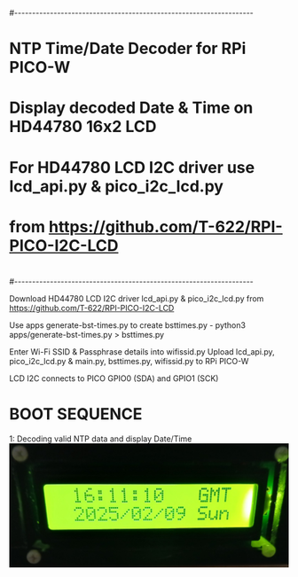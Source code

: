 #-------------------------------------------------------------------
# NTP Time/Date Decoder for RPi PICO-W
#
# Display decoded Date & Time on HD44780 16x2 LCD 
#
# For HD44780 LCD I2C driver use lcd_api.py & pico_i2c_lcd.py
# from https://github.com/T-622/RPI-PICO-I2C-LCD
#
#-------------------------------------------------------------------

Download HD44780 LCD I2C driver lcd_api.py & pico_i2c_lcd.py from
https://github.com/T-622/RPI-PICO-I2C-LCD

Use apps generate-bst-times.py to create bsttimes.py
    - python3 apps/generate-bst-times.py > bsttimes.py

Enter Wi-Fi SSID & Passphrase details into wifissid.py
Upload lcd_api.py, pico_i2c_lcd.py & main.py, bsttimes.py, wifissid.py to RPi PICO-W

LCD I2C connects to PICO GPIO0 (SDA) and GPIO1 (SCK)

# BOOT SEQUENCE

1: Decoding valid NTP data and display Date/Time
![Alt text](https://github.com/jpatkinson-rpi/picow_ntp_rtc_lcd_clock/blob/main/images/prototype-001.jpg?raw=true "Date/Time decoded")
